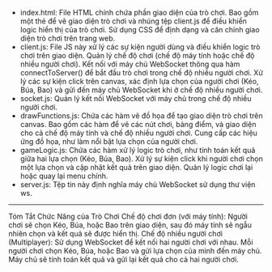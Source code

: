 - index.html:
File HTML chính chứa phần giao diện của trò chơi. Bao gồm một thẻ <canvas> để vẽ giao diện trò chơi và nhúng tệp client.js để điều khiển logic hiển thị của trò chơi. Sử dụng CSS để định dạng và căn chỉnh giao diện trò chơi trên trang web.
- client.js:
File JS này xử lý các sự kiện người dùng và điều khiển logic trò chơi trên giao diện. Quản lý chế độ chơi (chế độ máy tính hoặc chế độ nhiều người chơi). Kết nối với máy chủ WebSocket thông qua hàm connectToServer() để bắt đầu trò chơi trong chế độ nhiều người chơi. Xử lý các sự kiện click trên canvas, xác định lựa chọn của người chơi (Kéo, Búa, Bao) và gửi đến máy chủ WebSocket khi ở chế độ nhiều người chơi.
- socket.js:
Quản lý kết nối WebSocket với máy chủ trong chế độ nhiều người chơi.
- drawFunctions.js:
  Chứa các hàm vẽ đồ họa để tạo giao diện trò chơi trên canvas. Bao gồm các hàm để vẽ các nút chơi, bảng điểm, và giao diện cho cả chế độ máy tính và chế độ nhiều người chơi. Cung cấp các hiệu ứng đồ họa, như làm nổi bật lựa chọn của người chơi.
- gameLogic.js:
  Chứa các hàm xử lý logic trò chơi, như tính toán kết quả giữa hai lựa chọn (Kéo, Búa, Bao). Xử lý sự kiện click khi người chơi chọn một lựa chọn và cập nhật kết quả trên giao diện. Quản lý logic chơi lại hoặc quay lại menu chính.
- server.js:
  Tệp tin này định nghĩa máy chủ WebSocket sử dụng thư viện ws.

***
Tóm Tắt Chức Năng của Trò Chơi
Chế độ chơi đơn (với máy tính): 
Người chơi sẽ chọn Kéo, Búa, hoặc Bao trên giao diện, sau đó máy tính sẽ ngẫu nhiên chọn và kết quả sẽ được hiển thị.
Chế độ nhiều người chơi (Multiplayer): 
Sử dụng WebSocket để kết nối hai người chơi với nhau. Mỗi người chơi chọn Kéo, Búa, hoặc Bao và gửi lựa chọn của mình đến máy chủ. Máy chủ sẽ tính toán kết quả và gửi lại kết quả cho cả hai người chơi.
